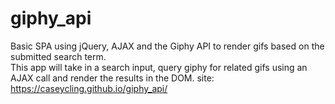 # giphy_api
Basic SPA using jQuery, AJAX and the Giphy API to render gifs based on the submitted search term.  
This app will take in a search input, query giphy for related gifs using an AJAX call and render the results in the DOM.
site: https://caseycling.github.io/giphy_api/

